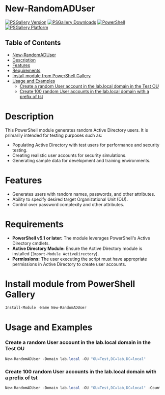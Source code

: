 # New-RandomADUser
[![PSGallery Version](https://img.shields.io/powershellgallery/v/New-RandomADUser.svg?style=flat&logo=powershell&label=PSGallery%20Version)](https://www.powershellgallery.com/packages/New-RandomADUser) [![PSGallery Downloads](https://img.shields.io/powershellgallery/dt/New-RandomADUser.svg?style=flat&logo=powershell&label=PSGallery%20Downloads)](https://www.powershellgallery.com/packages/New-RandomADUser) [![PowerShell](https://img.shields.io/badge/PowerShell-5.1-blue?style=flat&logo=powershell)](https://www.powershellgallery.com/packages/New-RandomADUser) [![PSGallery Platform](https://img.shields.io/powershellgallery/p/New-RandomADUser.svg?style=flat&logo=powershell&label=PSGallery%20Platform)](https://www.powershellgallery.com/packages/New-RandomADUser)

## Table of Contents
- [New-RandomADUser](#New-RandomADUser)
- [Description](#Description)
- [Features](#Features)
- [Requirements](#Requirements)
- [Install module from PowerShell Gallery](#Install-module-from-PowerShell-Gallery)
- [Usage and Examples](#Usage-and-Examples)
  - [Create a random User account in the lab.local domain in the Test OU](#Create-a-random-User-account-in-the-lab.local-domain-in-the-Test-OU)
  - [Create 100 random User accounts in the lab.local domain with a prefix of tst](#Create-100-random-User-accounts-in-the-lab.local-domain-with-a-prefix-of-tst)

# Description

This PowerShell module generates random Active Directory users. It is primarily intended for testing purposes such as:

* Populating Active Directory with test users for performance and security testing.
* Creating realistic user accounts for security simulations.
* Generating sample data for development and training environments.

# Features

* Generates users with random names, passwords, and other attributes.
* Ability to specify desired target Organizational Unit (OU).
* Control over password complexity and other attributes.

# Requirements

* **PowerShell v5.1 or later:** The module leverages PowerShell's Active Directory cmdlets.
* **Active Directory Module:** Ensure the Active Directory module is installed (`Import-Module ActiveDirectory`).
* **Permissions:** The user executing the script must have appropriate permissions in Active Directory to create user accounts.

# Install module from PowerShell Gallery
```powershell
Install-Module -Name New-RandomADUser
```

# Usage and Examples

### Create a random User account in the lab.local domain in the Test OU
```powershell
New-RandomADUser -Domain lab.local -OU "OU=Test,DC=lab,DC=local"
```

### Create 100 random User accounts in the lab.local domain with a prefix of tst
```powershell
New-RandomADUser -Domain lab.local -OU "OU=Test,DC=lab,DC=local" -Count 100 -Prefix "tst-"
```